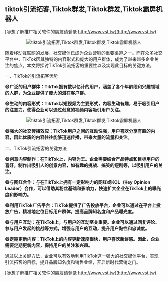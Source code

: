 ## **tiktok引流拓客,Tiktok群发,Tiktok群发,Tiktok霸屏机器人**

[😍想了解推广相关软件的朋友请登录 http://www.vst.tw](http://www.vst.tw)

 <center><img src="https://vst.tw/MP4/tuiguang/png/7.png" alt="tiktok引流拓客,Tiktok群发,Tiktok群发,Tiktok霸屏机器人"></center>

随着移动互联网的发展，社交媒体已成为企业营销的重要渠道之一。而在众多社交平台中，TikTok因其独特的内容形式和庞大的用户群体，成为了越来越多企业关注的焦点。本文将探讨TikTok引流拓客的重要性以及实现此目标的关键方法。

一、TikTok的引流拓客优势

**😄广泛的用户群体：TikTok拥有数以亿计的用户，涵盖了各个年龄段和兴趣领域的人群，为企业提供了庞大的潜在客户群。**

**😄生动的内容形式：TikTok以短视频为主要形式，内容生动有趣，易于吸引用户的注意力，使得企业可以通过创意的视频内容吸引用户关注。**

 <center><img src="https://vst.tw/MP4/tuiguang/png/7.png" alt="tiktok引流拓客,Tiktok群发,Tiktok群发,Tiktok霸屏机器人"></center>

**😄强大的社交传播效应：TikTok用户之间的互动性强，用户喜欢分享有趣的内容，因此优质的内容往往能够迅速传播，带来大量的流量和关注。**

二、TikTok引流拓客的关键方法

**😄创意内容制作：在TikTok上，内容为王。企业需要结合产品特点和目标用户的喜好，制作出吸引人的创意内容，如有趣的挑战、搞笑的短剧等，以吸引用户的关注。**

**😄与网红合作：与在TikTok上拥有一定影响力的网红或KOL（Key Opinion Leader）合作，可以借助其粉丝基础和影响力，快速扩大企业在TikTok上的曝光度和影响力。**

**😄利用TikTok广告平台：TikTok提供了广告投放平台，企业可以通过在平台上投放广告，精准地定位目标用户群体，提高品牌知名度和产品曝光度。**

**😄与用户互动：在TikTok上，与用户的互动至关重要。企业可以通过回复评论、参与用户发起的挑战等方式，增强与用户的互动，提升用户黏性和忠诚度。**

**😄定期更新内容：TikTok上的内容更新速度很快，用户喜欢新鲜感。因此，企业需要定期更新内容，保持用户的关注和兴趣。**

通过以上关键方法，企业可以有效地利用TikTok这一强大的社交媒体平台，实现引流拓客的目标，提升品牌知名度和销售业绩，开启新时代营销之门。

[😍想了解推广相关软件的朋友请登录 http://www.vst.tw](http://www.vst.tw)



